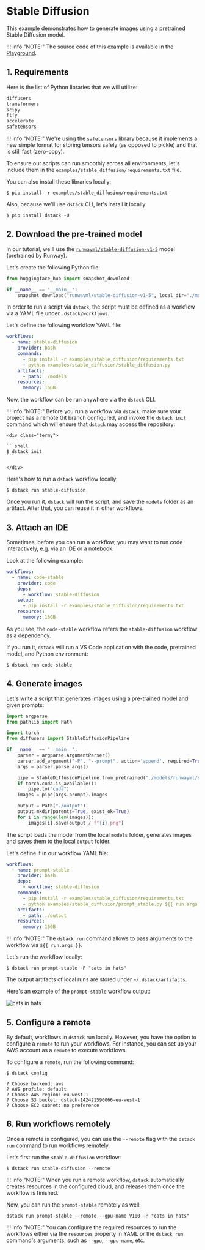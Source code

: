# Stable Diffusion

This example demonstrates how to generate images using a pretrained Stable Diffusion model.

!!! info "NOTE:"
    The source code of this example is available in the [Playground](../playground.md).

## 1. Requirements

Here is the list of Python libraries that we will utilize:

<div editor-title="stable_diffusion/requirements.txt"> 

```txt
diffusers
transformers
scipy
ftfy
accelerate
safetensors
```

</div>

!!! info "NOTE:"
    We're using the [`safetensors`](https://github.com/huggingface/safetensors) library because it implements a new simple format for storing tensors safely (as opposed
    to pickle) and that is still fast (zero-copy).

To ensure our scripts can run smoothly across all environments, let's include them in
the `examples/stable_diffusion/requirements.txt` file.

You can also install these libraries locally:

<div class="termy">

```shell
$ pip install -r examples/stable_diffusion/requirements.txt
```

</div>

Also, because we'll use `dstack` CLI, let's install it locally:

<div class="termy">

```shell
$ pip install dstack -U
```

</div>

## 2. Download the pre-trained model

In our tutorial, we'll use the [`runwayml/stable-diffusion-v1-5`](https://huggingface.co/runwayml/stable-diffusion-v1-5) model (pretrained by Runway).

Let's create the following Python file:

<div editor-title="stable_diffusion/stable_diffusion.py"> 

```python
from huggingface_hub import snapshot_download

if __name__ == '__main__':
    snapshot_download("runwayml/stable-diffusion-v1-5", local_dir="./models/runwayml/stable-diffusion-v1-5")
```

</div>

In order to run a script via `dstack`, the script must be defined as a workflow via a YAML file
under `.dstack/workflows`.

Let's define the following workflow YAML file:

<div editor-title=".dstack/workflows/stable_diffusion.yaml"> 

```yaml
workflows:
  - name: stable-diffusion
    provider: bash
    commands:
      - pip install -r examples/stable_diffusion/requirements.txt
      - python examples/stable_diffusion/stable_diffusion.py
    artifacts:
      - path: ./models
    resources:
      memory: 16GB
```

</div>

Now, the workflow can be run anywhere via the `dstack` CLI.

!!! info "NOTE:"
    Before you run a workflow via `dstack`, make sure your project has a remote Git branch configured,
    and invoke the `dstack init` command which will ensure that `dstack` may access the repository:

    <div class="termy">

    ```shell
    $ dstack init
    ```

    </div>

Here's how to run a `dstack` workflow locally:

<div class="termy">

```shell
$ dstack run stable-diffusion
```

</div>

Once you run it, `dstack` will run the script, and save the `models` folder as an artifact.
After that, you can reuse it in other workflows.

## 3. Attach an IDE

Sometimes, before you can run a workflow, you may want to run code interactively,
e.g. via an IDE or a notebook.

Look at the following example:

<div editor-title=".dstack/workflows/stable_diffusion.yaml"> 

```yaml
workflows:
  - name: code-stable
    provider: code
    deps:
      - workflow: stable-diffusion
    setup:
      - pip install -r examples/stable_diffusion/requirements.txt
    resources:
      memory: 16GB
```

</div>

As you see, the `code-stable` workflow refers the `stable-diffusion` workflow as a dependency.

If you run it, `dstack` will run a VS Code application with the code, pretrained model,
and Python environment:

<div class="termy">

```shell 
$ dstack run code-stable
```

</div>

## 4. Generate images

Let's write a script that generates images using a pre-trained model and given prompts:

<div editor-title="stable_diffusion/prompt_stable.py"> 

```python
import argparse
from pathlib import Path

import torch
from diffusers import StableDiffusionPipeline

if __name__ == '__main__':
    parser = argparse.ArgumentParser()
    parser.add_argument("-P", "--prompt", action='append', required=True)
    args = parser.parse_args()

    pipe = StableDiffusionPipeline.from_pretrained("./models/runwayml/stable-diffusion-v1-5", local_files_only=True)
    if torch.cuda.is_available():
        pipe.to("cuda")
    images = pipe(args.prompt).images

    output = Path("./output")
    output.mkdir(parents=True, exist_ok=True)
    for i in range(len(images)):
        images[i].save(output / f"{i}.png")
```

</div>

The script loads the model from the local `models` folder, generates images and saves them to the 
local `output` folder.

Let's define it in our workflow YAML file:

<div editor-title=".dstack/workflows/stable_diffusion.yaml"> 

```yaml
workflows:
  - name: prompt-stable
    provider: bash
    deps:
      - workflow: stable-diffusion
    commands:
      - pip install -r examples/stable_diffusion/requirements.txt
      - python examples/stable_diffusion/prompt_stable.py ${{ run.args }}
    artifacts:
      - path: ./output
    resources:
      memory: 16GB
```

</div>

!!! info "NOTE:"
    The `dstack run` command allows to pass arguments to the workflow via `${{ run.args }}`.

Let's run the workflow locally:

<div class="termy">

```shell
$ dstack run prompt-stable -P "cats in hats" 
```

</div>

The output artifacts of local runs are stored under `~/.dstack/artifacts`.

Here's an example of the `prompt-stable` workflow output:

![cats in hats](cats-in-hats.png)

## 5. Configure a remote

By default, workflows in `dstack` run locally. However, you have the option to configure a `remote` to run your
workflows.
For instance, you can set up your AWS account as a `remote` to execute workflows.

To configure a `remote`, run the following command:

<div class="termy">

```shell
$ dstack config

? Choose backend: aws
? AWS profile: default
? Choose AWS region: eu-west-1
? Choose S3 bucket: dstack-142421590066-eu-west-1
? Choose EC2 subnet: no preference
```

</div>

## 6. Run workflows remotely

Once a remote is configured, you can use the `--remote` flag with the `dstack run` command
to run workflows remotely.

Let's first run the `stable-diffusion` workflow:

<div class="termy">

```shell
$ dstack run stable-diffusion --remote
```

</div>

!!! info "NOTE:"
    When you run a remote workflow, `dstack` automatically creates resources in the configured cloud,
    and releases them once the workflow is finished.

Now, you can run the `prompt-stable` remotely as well:

<div class="termy">

```shell
dstack run prompt-stable --remote --gpu-name V100 -P "cats in hats"
```

</div>

!!! info "NOTE:"
    You can configure the required resources to run the workflows either via the `resources` property in YAML
    or the `dstack run` command's arguments, such as `--gpu`, `--gpu-name`, etc.